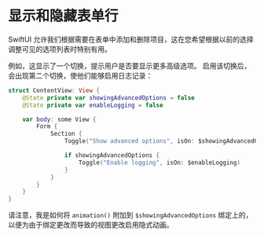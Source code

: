 显示和隐藏表单行
===

SwiftUI 允许我们根据需要在表单中添加和删除项目，这在您希望根据以前的选择调整可见的选项列表时特别有用。

例如，这显示了一个切换，提示用户是否要显示更多高级选项。 启用该切换后，会出现第二个切换，使他们能够启用日志记录：

```swift
struct ContentView: View {
    @State private var showingAdvancedOptions = false
    @State private var enableLogging = false

    var body: some View {
        Form {
            Section {
                Toggle("Show advanced options", isOn: $showingAdvancedOptions.animation())

                if showingAdvancedOptions {
                    Toggle("Enable logging", isOn: $enableLogging)
                }
            }
        }
    }
}
```

请注意，我是如何将 `animation()` 附加到 `$showingAdvancedOptions` 绑定上的，以便为由于绑定更改而导致的视图更改启用隐式动画。